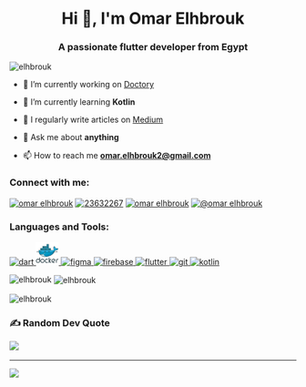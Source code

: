 <h1 align="center">Hi 👋, I'm Omar Elhbrouk</h1>
<h3 align="center">A passionate flutter developer from Egypt</h3>
<p align="left"> <img src="https://komarev.com/ghpvc/?username=elhbrouk&label=Profile%20views&color=0e75b6&style=flat" alt="elhbrouk" /> </p>

- 🔭 I’m currently working on [Doctory](https://github.com/ElHbrouk/Doctory)

- 🌱 I’m currently learning **Kotlin**
  
- 📝 I regularly write articles on [Medium](https://medium.com/@omar.elhbrouk2)

- 💬 Ask me about **anything**

- 📫 How to reach me **omar.elhbrouk2@gmail.com**

<h3 align="left">Connect with me:</h3>
<p align="left">
<a href="https://linkedin.com/in/omar-elhbrouk-5054392ba" target="blank"><img align="center" src="https://raw.githubusercontent.com/rahuldkjain/github-profile-readme-generator/master/src/images/icons/Social/linked-in-alt.svg" alt="omar elhbrouk" height="30" width="40" /></a>
<a href="https://stackoverflow.com/users/23632267" target="blank"><img align="center" src="https://raw.githubusercontent.com/rahuldkjain/github-profile-readme-generator/master/src/images/icons/Social/stack-overflow.svg" alt="23632267" height="30" width="40" /></a>
<a href="https://facebook.com/OmarElhbrouk" target="blank"><img align="center" src="https://raw.githubusercontent.com/rahuldkjain/github-profile-readme-generator/master/src/images/icons/Social/facebook.svg" alt="omar elhbrouk" height="30" width="40" /></a>
<a href="https://medium.com/@omar.elhbrouk2" target="blank"><img align="center" src="https://raw.githubusercontent.com/rahuldkjain/github-profile-readme-generator/master/src/images/icons/Social/medium.svg" alt="@omar elhbrouk" height="30" width="40" /></a>
</p>


<h3 align="left">Languages and Tools:</h3>
<p align="left"> <a href="https://dart.dev" target="_blank" rel="noreferrer"> <img src="https://www.vectorlogo.zone/logos/dartlang/dartlang-icon.svg" alt="dart" width="40" height="40"/> </a> <a href="https://www.docker.com/" target="_blank" rel="noreferrer"> <img src="https://raw.githubusercontent.com/devicons/devicon/master/icons/docker/docker-original-wordmark.svg" alt="docker" width="40" height="40"/> </a> <a href="https://www.figma.com/" target="_blank" rel="noreferrer"> <img src="https://www.vectorlogo.zone/logos/figma/figma-icon.svg" alt="figma" width="40" height="40"/> </a> <a href="https://firebase.google.com/" target="_blank" rel="noreferrer"> <img src="https://www.vectorlogo.zone/logos/firebase/firebase-icon.svg" alt="firebase" width="40" height="40"/> </a> <a href="https://flutter.dev" target="_blank" rel="noreferrer"> <img src="https://www.vectorlogo.zone/logos/flutterio/flutterio-icon.svg" alt="flutter" width="40" height="40"/> </a> <a href="https://git-scm.com/" target="_blank" rel="noreferrer"> <img src="https://www.vectorlogo.zone/logos/git-scm/git-scm-icon.svg" alt="git" width="40" height="40"/> </a> <a href="https://kotlinlang.org" target="_blank" rel="noreferrer"> <img src="https://www.vectorlogo.zone/logos/kotlinlang/kotlinlang-icon.svg" alt="kotlin" width="40" height="40"/> </a>  </p> 

<p><img align="left" src="https://github-readme-stats.vercel.app/api/top-langs?username=elhbrouk&show_icons=true&locale=en&layout=compact&theme=dark" alt="elhbrouk" /></p>

<p>&nbsp;<img align="center" src="https://github-readme-stats.vercel.app/api?username=elhbrouk&show_icons=true&locale=en&theme=dark" alt="elhbrouk" /></p>

<p><img align="center" src="https://github-readme-streak-stats.herokuapp.com/?user=elhbrouk&theme=dark" alt="elhbrouk" /></p>

### ✍️ Random Dev Quote
![](https://quotes-github-readme.vercel.app/api?type=horizontal&theme=radical)

---
[![](https://visitcount.itsvg.in/api?id=ElHbrouk&icon=0&color=0)](https://visitcount.itsvg.in)

<!-- Proudly created with GPRM ( https://gprm.itsvg.in ) -->
